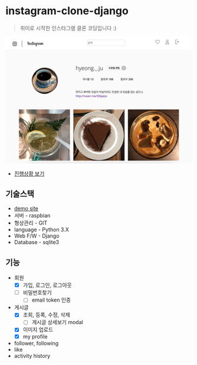 # instagram-clone-django

> 취미로 시작한 인스타그램 클론 코딩입니다 :)

![](./preview-profile.png)

- [진행상황 보기](https://trello.com/b/0S9XNYLa)

## 기술스택
  - [demo site](http://welove.hopto.org:10080)
  - 서버 - raspbian
  - 형상관리 - GIT
  - language - Python 3.X
  - Web F/W - Django
  - Database - sqlite3

## 기능
  - 회원
    - [x] 가입, 로그인, 로그아웃
    - [ ] 비밀번호찾기
      - [ ] email token 인증
  - 게시글
    - [x] 조회, 등록, 수정, 삭제
      - [ ] 게시글 상세보기 modal 
    - [x] 이미지 업로드
    - [x] my profile
  - follower, following
  - like
  - activity history